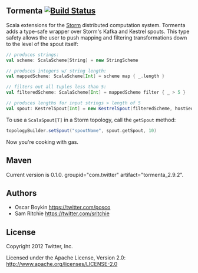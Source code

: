 ## Tormenta [![Build Status](https://secure.travis-ci.org/twitter/tormenta.png)](http://travis-ci.org/twitter/tormenta)

Scala extensions for the [Storm](https://github.com/nathanmarz/storm) distributed computation system. Tormenta adds a type-safe wrapper over Storm's Kafka and Kestrel spouts. This type safety allows the user to push mapping and filtering transformations down to the level of the spout itself:

```scala
// produces strings:
val scheme: ScalaScheme[String] = new StringScheme

// produces integers w/ string length:
val mappedScheme: ScalaScheme[Int] = scheme map { _.length }

// filters out all tuples less than 5:
val filteredScheme: ScalaScheme[Int] = mappedScheme filter { _ > 5 }

// produces lengths for input strings > length of 5
val spout: KestrelSpout[Int] = new KestrelSpout(filteredScheme, hostSeq, "spout")
```

To use a `ScalaSpout[T]` in a Storm topology, call the `getSpout` method:

```scala
topologyBuilder.setSpout("spoutName", spout.getSpout, 10)
```

Now you're cooking with gas.

## Maven

Current version is 0.1.0. groupid="com.twitter" artifact="tormenta_2.9.2".

## Authors

* Oscar Boykin <https://twitter.com/posco>
* Sam Ritchie <https://twitter.com/sritchie>

## License

Copyright 2012 Twitter, Inc.

Licensed under the Apache License, Version 2.0: http://www.apache.org/licenses/LICENSE-2.0
